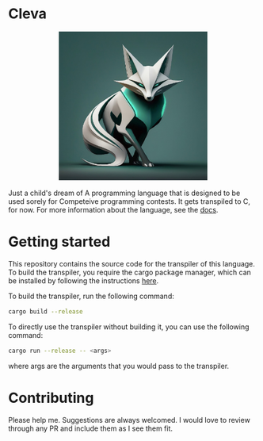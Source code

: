 # Cleva

<div align="center">
    <img src="./docs/imgs/Gemini_Generated_Image_6affpw6affpw6aff.jpeg" alt="Cleva" width="300" height="300">
</div>

Just a child's dream of 
A programming language that is designed to be used sorely for Competeive programming contests. It gets transpiled to C, for now. For more information about the language, see the [docs](./docs/README.md).

# Getting started
This repository contains the source code for the transpiler of this language. To build the transpiler, you require the cargo package manager, which can be installed by following the instructions [here](https://www.rust-lang.org/tools/install).

To build the transpiler, run the following command:
```bash
cargo build --release
```

To directly use the transpiler without building it, you can use the following command:
```bash
cargo run --release -- <args>
```
where args are the arguments that you would pass to the transpiler.

# Contributing
Please help me. Suggestions are always welcomed. I would love to review through any PR and include them as I see them fit.